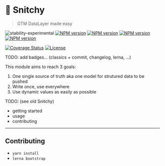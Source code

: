 # 👀 Snitchy

> GTM DataLayer made easy

![stability-experimental](https://img.shields.io/badge/stability-experimental-orange.svg?style=flat-square)
[![NPM version](https://img.shields.io/npm/v/@snitchy/core.svg?style=flat-square)](https://www.npmjs.com/package/@snitchy/core)
[![NPM version](https://img.shields.io/npm/v/@snitchy/parser.svg?style=flat-square)](https://www.npmjs.com/package/@snitchy/parser)
[![NPM version](https://img.shields.io/npm/v/@snitchy/utils.svg?style=flat-square)](https://www.npmjs.com/package/@snitchy/utils)
[![NPM version](https://img.shields.io/npm/v/@snitchy/xlsx-loader.svg?style=flat-square)](https://www.npmjs.com/package/@snitchy/xlsx-loader)


[![Coverage Status](https://img.shields.io/coveralls/github/epicagency/snitchy/master.svg?style=flat-square)](https://travis-ci.com/epicagency/snitchy)
[![License](https://img.shields.io/badge/license-UNLICENSE-green.svg?style=flat-square)](https://github.com/epicagency/snitchy/blob/master/UNLICENSE)



TODO: add badges… (classics + commit, changelog, lerna, …)

This module aims to reach 3 goals:

1. One single source of truth aka one model for strutured data to be pushed
2. Write once, use everywhere
3. Use dynamic values  as easily as possible

TODO: (see old Snitchy)

- getting started
- usage
- contributing

---

## Contributing

- `yarn install`
- `lerna bootstrap`

